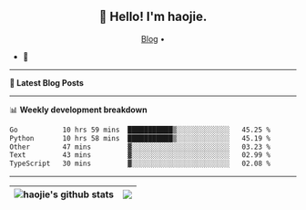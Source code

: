 <h2 align="center">👋 Hello! I'm haojie.</h2>
<p align="center">
  <a href="https://aoyouer.com">Blog</a> •
</p>


- 🔭 


-------

**📝 Latest Blog Posts**


-------

📊 **Weekly development breakdown**
<!--START_SECTION:waka-->

```txt
Go           10 hrs 59 mins  ███████████▒░░░░░░░░░░░░░   45.25 %
Python       10 hrs 58 mins  ███████████▒░░░░░░░░░░░░░   45.19 %
Other        47 mins         ▓░░░░░░░░░░░░░░░░░░░░░░░░   03.23 %
Text         43 mins         ▓░░░░░░░░░░░░░░░░░░░░░░░░   02.99 %
TypeScript   30 mins         ▓░░░░░░░░░░░░░░░░░░░░░░░░   02.08 %
```

<!--END_SECTION:waka-->

-------



| <img align="center" src="https://github-readme-stats.vercel.app/api?username=haojie06&show_icons=true&theme=graywhite&show_icons=true&count_private=true&include_all_commits=true&hide_border=true" alt="haojie's github stats" /> | <img align="center" src="https://github-readme-stats.vercel.app/api/top-langs/?username=haojie06&layout=compact&theme=graywhite&hide_border=true&hide=css,html" /> |
| ------------- | ------------- |


